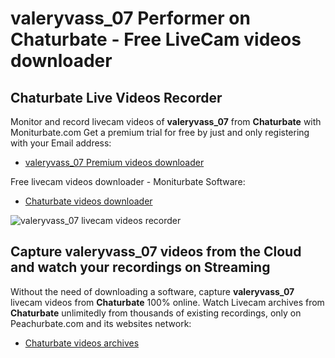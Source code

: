 # valeryvass_07 Performer on Chaturbate - Free LiveCam videos downloader

## Chaturbate Live Videos Recorder

Monitor and record livecam videos of **valeryvass_07** from **Chaturbate** with Moniturbate.com
Get a premium trial for free by just and only registering with your Email address:
* [valeryvass_07 Premium videos downloader](https://moniturbate.com/request-demo-licence-key.html)

Free livecam videos downloader - Moniturbate Software:
* [Chaturbate videos downloader](https://moniturbate.com/moniturbate-download-software.html)

![valeryvass_07 livecam videos recorder](https://peachurnet.com/templates/moniturbate-software.png)


## Capture valeryvass_07 videos from the Cloud and watch your recordings on Streaming

Without the need of downloading a software, capture **valeryvass_07** livecam videos from **Chaturbate** 100% online.
Watch Livecam archives from **Chaturbate** unlimitedly from thousands of existing recordings, only on Peachurbate.com and its websites network:
* [Chaturbate videos archives](https://peachurnet.com/)